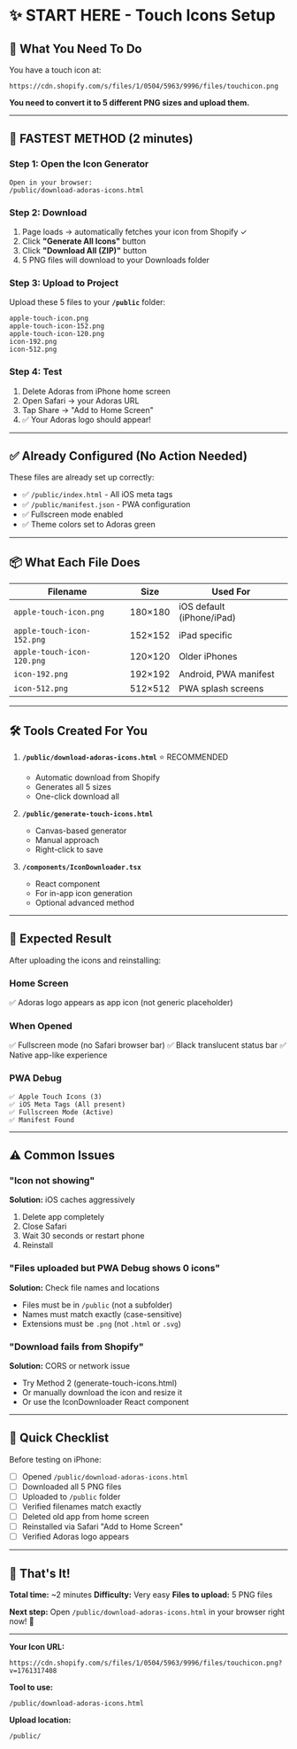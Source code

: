 # ✨ START HERE - Touch Icons Setup

## 🎯 What You Need To Do

You have a touch icon at:
```
https://cdn.shopify.com/s/files/1/0504/5963/9996/files/touchicon.png
```

**You need to convert it to 5 different PNG sizes and upload them.**

---

## 🚀 FASTEST METHOD (2 minutes)

### Step 1: Open the Icon Generator
```
Open in your browser:
/public/download-adoras-icons.html
```

### Step 2: Download
1. Page loads → automatically fetches your icon from Shopify ✓
2. Click **"Generate All Icons"** button
3. Click **"Download All (ZIP)"** button
4. 5 PNG files will download to your Downloads folder

### Step 3: Upload to Project
Upload these 5 files to your **`/public`** folder:
```
apple-touch-icon.png
apple-touch-icon-152.png
apple-touch-icon-120.png
icon-192.png
icon-512.png
```

### Step 4: Test
1. Delete Adoras from iPhone home screen
2. Open Safari → your Adoras URL
3. Tap Share → "Add to Home Screen"
4. ✅ Your Adoras logo should appear!

---

## ✅ Already Configured (No Action Needed)

These files are already set up correctly:
- ✅ `/public/index.html` - All iOS meta tags
- ✅ `/public/manifest.json` - PWA configuration
- ✅ Fullscreen mode enabled
- ✅ Theme colors set to Adoras green

---

## 📦 What Each File Does

| Filename | Size | Used For |
|----------|------|----------|
| `apple-touch-icon.png` | 180×180 | iOS default (iPhone/iPad) |
| `apple-touch-icon-152.png` | 152×152 | iPad specific |
| `apple-touch-icon-120.png` | 120×120 | Older iPhones |
| `icon-192.png` | 192×192 | Android, PWA manifest |
| `icon-512.png` | 512×512 | PWA splash screens |

---

## 🛠️ Tools Created For You

1. **`/public/download-adoras-icons.html`** ⭐ RECOMMENDED
   - Automatic download from Shopify
   - Generates all 5 sizes
   - One-click download all

2. **`/public/generate-touch-icons.html`**
   - Canvas-based generator
   - Manual approach
   - Right-click to save

3. **`/components/IconDownloader.tsx`**
   - React component
   - For in-app icon generation
   - Optional advanced method

---

## 📱 Expected Result

After uploading the icons and reinstalling:

### Home Screen
✅ Adoras logo appears as app icon (not generic placeholder)

### When Opened
✅ Fullscreen mode (no Safari browser bar)
✅ Black translucent status bar
✅ Native app-like experience

### PWA Debug
```
✅ Apple Touch Icons (3)
✅ iOS Meta Tags (All present)
✅ Fullscreen Mode (Active)
✅ Manifest Found
```

---

## ⚠️ Common Issues

### "Icon not showing"
**Solution:** iOS caches aggressively
1. Delete app completely
2. Close Safari
3. Wait 30 seconds or restart phone
4. Reinstall

### "Files uploaded but PWA Debug shows 0 icons"
**Solution:** Check file names and locations
- Files must be in `/public` (not a subfolder)
- Names must match exactly (case-sensitive)
- Extensions must be `.png` (not `.html` or `.svg`)

### "Download fails from Shopify"
**Solution:** CORS or network issue
- Try Method 2 (generate-touch-icons.html)
- Or manually download the icon and resize it
- Or use the IconDownloader React component

---

## 📝 Quick Checklist

Before testing on iPhone:

- [ ] Opened `/public/download-adoras-icons.html`
- [ ] Downloaded all 5 PNG files
- [ ] Uploaded to `/public` folder
- [ ] Verified filenames match exactly
- [ ] Deleted old app from home screen
- [ ] Reinstalled via Safari "Add to Home Screen"
- [ ] Verified Adoras logo appears

---

## 🎉 That's It!

**Total time:** ~2 minutes
**Difficulty:** Very easy
**Files to upload:** 5 PNG files

**Next step:** Open `/public/download-adoras-icons.html` in your browser right now! 🚀

---

**Your Icon URL:**
```
https://cdn.shopify.com/s/files/1/0504/5963/9996/files/touchicon.png?v=1761317408
```

**Tool to use:**
```
/public/download-adoras-icons.html
```

**Upload location:**
```
/public/
```
